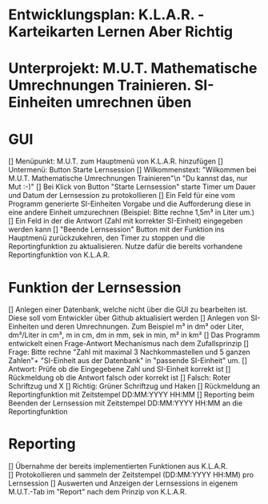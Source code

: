 # Entwicklungsplan: K.L.A.R. - Karteikarten Lernen Aber Richtig
# Unterprojekt: M.U.T. Mathematische Umrechnungen Trainieren. SI-Einheiten umrechnen üben

# GUI 
[]	Menüpunkt: M.U.T. zum Hauptmenü von K.L.A.R. hinzufügen
	[] Untermenü: Button Starte Lernsession
	[] Wilkommenstext: "Wilkommen bei M.U.T. Mathematische Umrechnungen Trainieren"\n "Du kannst das, nur Mut :-)"
	[] Bei Klick von Button "Starte Lernsession" starte Timer um Dauer und Datum der Lernsession zu protokollieren
	[] Ein Feld für eine vom Programm generierte SI-Einheiten Vorgabe und die Aufforderung diese in eine andere Einheit umzurechnen (Beispiel: Bitte rechne 1,5m³ in Liter um.) 	
	[] Ein Feld in der die Antwort (Zahl mit korrekter SI-Einheit) eingegeben werden kann 
	[] "Beende Lernsession" Button mit der Funktion ins Hauptmenü zurückzukehren, den Timer zu stoppen und die Reportingfunktion zu aktualisieren. Nutze dafür die bereits vorhandene Reportingfunktion von K.L.A.R.
	
# Funktion der Lernsession
[] 	Anlegen einer Datenbank, welche nicht über die GUI zu bearbeiten ist. Diese soll vom Entwickler über Github aktualisiert werden
	[] Anlegen von SI-Einheiten und deren Umrechnungen. Zum Beispiel m³ in dm³ oder Liter, dm³/Liter in cm³, m in cm, dm in mm, sek in min, m² in km² 
[]  Das Programm entwickelt einen Frage-Antwort Mechanismus nach dem Zufallsprinzip
	[] Frage: Bitte rechne "Zahl mit maximal 3 Nachkommastellen und 5 ganzen Zahlen"+ "SI-Einheit aus der Datenbank" in "passende SI-Einheit" um.
	[] Antwort: Prüfe ob die Eingegebene Zahl und SI-Einheit korrekt ist
	[] Rückmeldung ob die Antwort falsch oder korrekt ist
		[] Falsch: Roter Schriftzug und X
		[] Richtig: Grüner Schriftzug und Haken
		[] Rückmeldung an Reportingfunktion mit Zeitstempel DD:MM:YYYY HH:MM
	[] Reporting beim Beenden der Lernsession mit Zeitstempel DD:MM:YYYY HH:MM an die Reportingfunktion 
	  
# Reporting
[]	Übernahme der bereits implementierten Funktionen aus K.L.A.R.	
[]	Protokollieren und sammeln der Zeitstempel (DD:MM:YYYY HH:MM) pro Lernsession
[]	Auswerten und Anzeigen der Lernsessions in eigenem M.U.T.-Tab im "Report" nach dem Prinzip von K.L.A.R.  
	 
